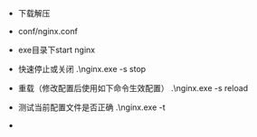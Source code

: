 - 下载解压

- conf/nginx.conf

- exe目录下start nginx

- 快速停止或关闭 .\nginx.exe -s stop

- 重载（修改配置后使用如下命令生效配置） .\nginx.exe -s reload

- 测试当前配置文件是否正确 .\nginx.exe -t

- 
